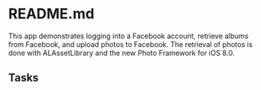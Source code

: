# README.md
This app demonstrates logging into a Facebook account, retrieve albums from Facebook, and upload photos to Facebook. The retrieval of photos is done with ALAssetLibrary and the new Photo Framework for iOS 8.0.

##  Tasks
